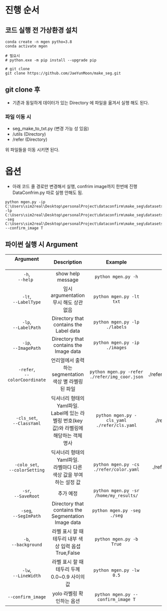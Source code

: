 # 진행 순서 

## 코드 실행 전 가상환경 설치 
```
conda create -n mgen pytho=3.8 
conda activate mgen 

# 필요시 
# python.exe -m pip install --upgrade pip

# git clone
git clone https://github.com/JaeYunMoon/make_seg.git

```
## git clone 후 
- 기존과 동일하게 데이터가 있는 Directory 에 파일을 옮겨서 실행 해도 된다. 
### 파일 이동 시 
- seg_make_to_txt.py (변경 가능 성 있음) 
- /utils (Directory)
- /refer (Directory)

위 파일들을 이동 시키면 된다. 

# 옵션 

- 아래 코드 줄 경로만 변경해서 실행, confrim image까지 한번에 진행 DataConfrim.py 따로 실행 안해도 됨.

```
python mgen.py -ip C:\Users\sim2real\Desktop\personalProject\dataconfirm\make_seg\datasets\train\images -lp C:\Users\sim2real\Desktop\personalProject\dataconfirm\make_seg\datasets\json -seg C:\Users\sim2real\Desktop\personalProject\dataconfirm\make_seg\datasets\seg --confirm_image T
```

## 파이썬 실행 시 Argument

| Argument &nbsp;&nbsp;&nbsp;&nbsp;&nbsp;&nbsp;&nbsp;&nbsp;&nbsp;&nbsp;&nbsp;&nbsp;&nbsp;&nbsp;&nbsp;&nbsp;&nbsp;&nbsp;&nbsp;&nbsp;&nbsp;&nbsp;&nbsp;&nbsp;&nbsp;| Description | Example | Default |
|:-------------:|:-----------:|:-----------:|:-----------:|
| `-h`,<br>`--help ` |	show help message | `python mgen.py -h` | |  
|  `-lt`,<br>`--LabelType` | 임시 argumentation 무시 해도 상관없음 | `python mgen.py -lt txt` |  |  
|  `-lp`,<br>`--LabelPath` | Directory that contains the Label data| `python mgen.py -lp ./labels` | ./labels |  
| `-ip`,<br>`--ImagePath` | Directory that contains the Image data | `python mgen.py -ip ./images` | ./images |  
| `-refer`,<br>`--colorCoordinate` | 언리얼에서 출력하는 segmentation 색상 별 라벨링된 파일  | `python mgen.py -refer ./refer/img_coor.json` | ./refer/img_coor.json|  
| `-cls_set`,<br>`--ClassYaml` | 딕셔너리 형태의 Yaml파일.<br> Label에 있는 라벨링 번호(key 값)와 라벨링에 해당하는 객체 명사 | `python mgen.py -cls_yaml ./refer/cls.yaml` | ./refer/cls.yaml |  
| `-colo_set`,<br>`--colorSetting` | 딕셔너리 형태의 Yaml파일.<br> 라벨마다 다른 색상 값을 부여하는 설정 값| `python mgen.py -cs ./refer/color.yaml` | ./refer/color.yaml |
| `-sr`,<br>`--SaveRoot` | 추가 예정 | `python mgen.py -sr /home/my_results/` | `results/` |  
| `-seg`,<br>`--SegImPath` | Directory that contains the Segmentation Image data | `python mgen.py -seg  ./seg` |`./seg`| 
| `-b`,<br>`--background` | 라벨 표시 할 때 테두리 내부 색상 입력 옵셥 True,False | `python mgen.py -b True` | `True` | |  
| `-lw`,<br>`--LineWidth` | 라벨 표시 할 때 테두리 두께 0.0~0.9 사이의 값 |  `python mgen.py -lw 0.5` | `0.3` |  
| `--confirm_image` | yolo 라벨링 확인하는 옵션  | `python mgen.py --confirm_image T` | `` |  


